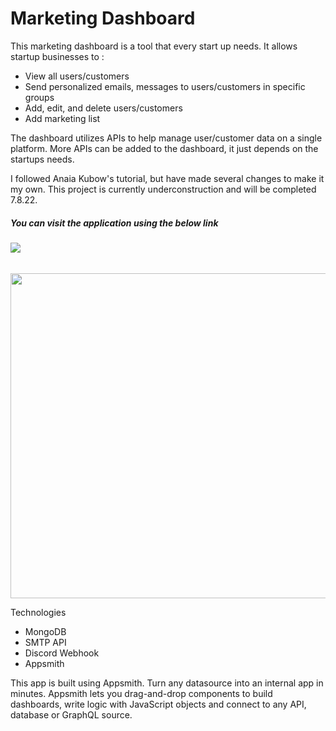 

# Marketing Dashboard

This marketing dashboard is a tool that every start up needs. It allows startup businesses to :
<ul>
  <li>View all users/customers</li>
  <li>Send personalized emails, messages to users/customers in specific groups</li>
  <li>Add, edit, and delete users/customers</li>
  <li>Add marketing list</li></ul>
  
The dashboard utilizes APIs to help manage user/customer data on a single platform. More APIs can be added to the dashboard, it just depends on the startups needs.

I followed Anaia Kubow's tutorial, but have made several changes to make it my own. This project is currently underconstruction and will be completed 7.8.22. 

##### You can visit the application using the below link

###### [![](https://assets.appsmith.com/git-sync/Buttons.svg) ](https://app.appsmith.com/app/marketing-dashboard/customer-data-62bb984420ae3225cef34741)

<img src="https://user-images.githubusercontent.com/63388515/177248431-bf69307e-fc6d-4c2a-89e0-8d5d014e1c70.png" height=520 width=660/>

  
  
  Technologies
  <ul>
  <li>MongoDB</li>
  <li>SMTP API</li>
  <li>Discord Webhook</li>
<li>Appsmith</li></ul>
  
 This app is built using Appsmith. Turn any datasource into an internal app in minutes. Appsmith lets you drag-and-drop components to build dashboards, write logic with JavaScript objects and connect to any API, database or GraphQL source.





